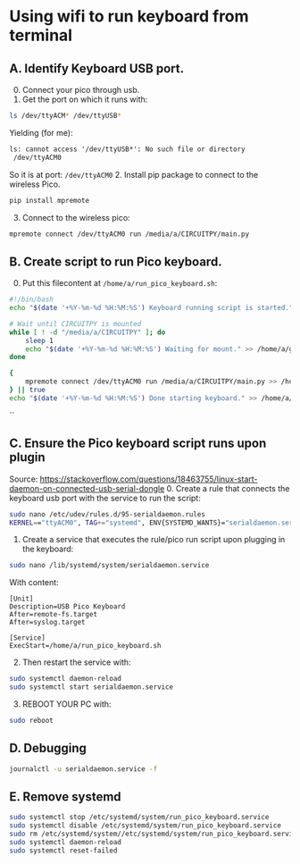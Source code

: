 # Using wifi to run keyboard from terminal

## A. Identify Keyboard USB port.
0. Connect your pico through usb.
1. Get the port on which it runs with:

```sh
ls /dev/ttyACM* /dev/ttyUSB*
```

Yielding (for me):

```txt
ls: cannot access '/dev/ttyUSB*': No such file or directory
 /dev/ttyACM0
```

So it is at port: `/dev/ttyACM0`
2\. Install pip package to connect to the wireless Pico.

```sh
pip install mpremote
```

3. Connect to the wireless pico:

```sh
mpremote connect /dev/ttyACM0 run /media/a/CIRCUITPY/main.py
```

## B. Create script to run Pico keyboard.

0. Put this filecontent at `/home/a/run_pico_keyboard.sh`:

```sh
#!/bin/bash
echo "$(date '+%Y-%m-%d %H:%M:%S') Keyboard running script is started." > /home/a/git/hello.md

# Wait until CIRCUITPY is mounted
while [ ! -d "/media/a/CIRCUITPY" ]; do
    sleep 1
    echo "$(date '+%Y-%m-%d %H:%M:%S') Waiting for mount." >> /home/a/git/hello.md
done

{
    mpremote connect /dev/ttyACM0 run /media/a/CIRCUITPY/main.py >> /home/a/git/hello.md 2>&1
} || true
echo "$(date '+%Y-%m-%d %H:%M:%S') Done starting keyboard." >> /home/a/git/hello.md
```
``
## C. Ensure the Pico keyboard script runs upon plugin

Source: https://stackoverflow.com/questions/18463755/linux-start-daemon-on-connected-usb-serial-dongle
0. Create a rule that connects the keyboard usb port with the service to run the script:
```sh
sudo nano /etc/udev/rules.d/95-serialdaemon.rules
KERNEL=="ttyACM0", TAG+="systemd", ENV{SYSTEMD_WANTS}="serialdaemon.service"
```

1. Create a service that executes the rule/pico run script upon plugging in the keyboard:

```sh
sudo nano /lib/systemd/system/serialdaemon.service
```
With content:
```
[Unit]
Description=USB Pico Keyboard
After=remote-fs.target
After=syslog.target

[Service]
ExecStart=/home/a/run_pico_keyboard.sh
```
2. Then restart the service with:

```sh
sudo systemctl daemon-reload
sudo systemctl start serialdaemon.service
```
3. REBOOT YOUR PC with:
```sh
sudo reboot
```


## D. Debugging
```sh
journalctl -u serialdaemon.service -f
```

## E. Remove systemd
```sh
sudo systemctl stop /etc/systemd/system/run_pico_keyboard.service
sudo systemctl disable /etc/systemd/system/run_pico_keyboard.service
sudo rm /etc/systemd/system//etc/systemd/system/run_pico_keyboard.service.service
sudo systemctl daemon-reload
sudo systemctl reset-failed
```
